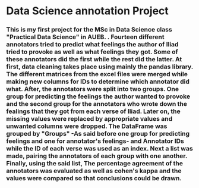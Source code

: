 # Data Science annotation Project

### This is my first project for the MSc in Data Science class "Practical Data Science" in AUEB. . Fourteen different annotators tried to predict what feelings the author of Iliad tried to provoke as well as what feelings they got. Some of these annotators did the first while the rest did the latter. At first, data cleaning takes place using mainly the pandas library. The different matrices from the excel files were merged while making new columns for IDs to determine which annotator did what. After, the annotators were split into two groups. One group for predicting the feelings the author wanted to provoke and the second group for the annotators who wrote down the fealings that they got from each verse of Iliad. Later on, the missing values were replaced by appropriate values and unwanted columns were dropped. The DataFrame was grouped by "Groups" -As said before one group for predicting feelings and one for annotator's feelings- and Annotator IDs while the ID of each verse was used as an index. Next a list was made, pairing the annotators of each group with one another. Finally, using the said list, The percentage agreement of the annotators was evaluated as well as cohen's kappa and the values were compared so that conclusions could be drawn.